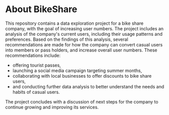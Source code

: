 # About BikeShare
This repository contains a data exploration project for a bike share company, with the goal of increasing user numbers. The project includes an analysis of the company's current users, including their usage patterns and preferences. Based on the findings of this analysis, several recommendations are made for how the company can convert casual users into members or pass holders, and increase overall user numbers. These recommendations include:
- offering tourist passes, 
- launching a social media campaign targeting summer months, 
- collaborating with local businesses to offer discounts to bike share users, 
- and conducting further data analysis to better understand the needs and habits of casual users. 

The project concludes with a discussion of next steps for the company to continue growing and improving its services.
